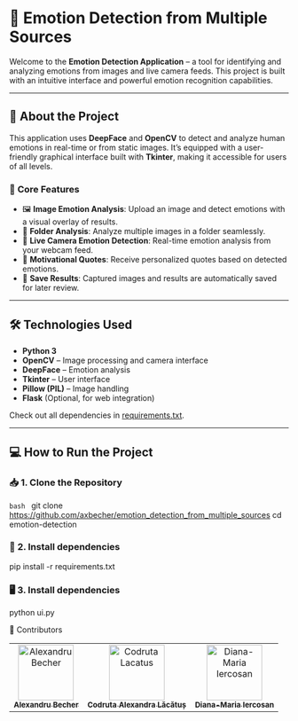 # 📸 **Emotion Detection from Multiple Sources**

Welcome to the **Emotion Detection Application** – a tool for identifying and analyzing emotions from images and live camera feeds. This project is built with an intuitive interface and powerful emotion recognition capabilities.

---

## 🚀 **About the Project**

This application uses **DeepFace** and **OpenCV** to detect and analyze human emotions in real-time or from static images. It’s equipped with a user-friendly graphical interface built with **Tkinter**, making it accessible for users of all levels.

### 🎯 **Core Features**
- 🖼️ **Image Emotion Analysis**: Upload an image and detect emotions with a visual overlay of results.  
- 📂 **Folder Analysis**: Analyze multiple images in a folder seamlessly.  
- 🎥 **Live Camera Emotion Detection**: Real-time emotion analysis from your webcam feed.  
- 💬 **Motivational Quotes**: Receive personalized quotes based on detected emotions.  
- 💾 **Save Results**: Captured images and results are automatically saved for later review.  

---

## 🛠️ **Technologies Used**

- **Python 3**  
- **OpenCV** – Image processing and camera interface  
- **DeepFace** – Emotion analysis  
- **Tkinter** – User interface  
- **Pillow (PIL)** – Image handling  
- **Flask** (Optional, for web integration)  

Check out all dependencies in [requirements.txt](requirements.txt).

---

## 💻 **How to Run the Project**

### 📥 **1. Clone the Repository**
```bash ```
git clone https://github.com/axbecher/emotion_detection_from_multiple_sources
cd emotion-detection

### 🐍 **2. Install dependencies**
pip install -r requirements.txt

### 🖥️ **3. Install dependencies**
python ui.py

🤝 Contributors
<table>
  <tbody>
    <tr>
      <td align="center"><a href="https://axbecher.com"><img src="https://avatars.githubusercontent.com/u/72851811?v=4" width="100px;" alt="Alexandru Becher"/><br /><sub><b>Alexandru Becher</b></sub></a><br />
      </td>
      <td align="center"><a href="https://www.linkedin.com/in/codruta-lacatus/"><img src="https://avatars.githubusercontent.com/u/102989142?v=4" width="100px;" alt="Codruta Lacatus"/><br /><sub><b>Codruta Alexandra Lăcătuș</b></sub></a><br />
      </td>
      <td align="center"><a href="https://hurr13ane.com"><img src="https://avatars.githubusercontent.com/u/76591840?v=4" width="100px;" alt="Diana-Maria Iercosan"/><br /><sub><b>Diana-Maria Iercosan</b></sub></a><br />
      </td>
    </tr>
  </tbody>
</table>




